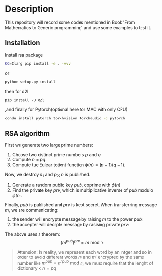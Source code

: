 # Description
This repository will record some codes mentioned in Book 'From Mathematics to Generic programming' and use some examples to test it.

## Installation 
Install rsa package
```bash
CC=Clang pip install -e . -vvv
```
or 
```bash
python setup.py install
```

then for d2l
```
pip install -U d2l
```

,and finally for Pytorch(optional here for MAC with only CPU)
```bash
conda install pytorch torchvision torchaudio -c pytorch
```

## RSA algorithm
First we generate two large prime numbers: 
1. Choose two distinct prime numbers $p$ and $q$.
2. Compute $n = pq$.
3. Compute tue Eulear totient function $\phi(n)=(p-1)(q-1)$.

Now, we destroy $p_1$ and $p_2$; $n$ is published.  

1. Generate a random public key $pub$, coprime with $\phi(n)$ 
2. Find the private key $prv$, which is  multiplicative inverse of $pub$ modulo $\phi(n)$.

Finally, $pub$ is published and $prv$ is kept secret. When transferring message $m$, we are communicating:
1. the sender will encrypte message by raising $m$ to the power $pub$; 
2. the accepter will decrpte message by rasising private $prv$:

The above uses a theorem:
$$
(m^{pub})^{prv} = m \text{ mod } n
$$

> Attension:
> In reality, we represent each word by an intger and so in order to avoid different words $m$ and $m'$  encrypted by the same number like $m^{pub} = m^{'pub} \text{ mod } n$, we must require that the lenght of dictionary < $n = pq$